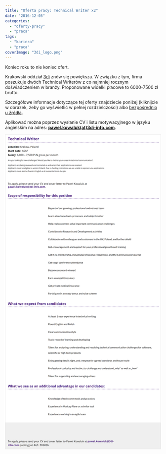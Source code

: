 ```yaml
---
title: "Oferta pracy: Technical Writer x2"
date: "2016-12-05"
categories: 
  - "oferty-pracy"
  - "praca"
tags: 
  - "kariera"
  - "praca"
coverImage: "3di_logo.png"
---
```


Koniec roku to nie koniec ofert.

Krakowski oddział [3di](http://3di.com.pl/) znów się powiększa. W związku z tym, firma poszukuje dwóch Technical Writerów z co najmniej rocznym doświadczeniem w branży. Proponowane widełki płacowe to 6000-7500 zł brutto.

Szczegółowe informacje dotyczące tej oferty znajdziecie poniżej (kliknijcie w obrazek, żeby go wyświetlić w pełnej rozdzielczości) albo [bezpośrednio u źródła](http://3di.com.pl/technical-writer/).

Aplikować można poprzez wysłanie CV i listu motywacyjnego w języku angielskim na adres: **[pawel.kowaluk(at)3di-info.com](mailto:pawel.kowaluk@3di-info.com)**.

[![tech_writer_3di](images/tech_writer_3di.png)](http://techwriter.pl/wp-content/uploads/2016/12/tech_writer_3di.png)

